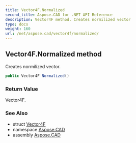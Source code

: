 ```yaml
---
title: Vector4F.Normalized
second_title: Aspose.CAD for .NET API Reference
description: Vector4F method. Creates normilized vector
type: docs
weight: 160
url: /net/aspose.cad/vector4f/normalized/
---
```

## Vector4F.Normalized method

Creates normilized vector.

```csharp
public Vector4F Normalized()
```

### Return Value

Vector4F.

### See Also

* struct [Vector4F](../)
* namespace [Aspose.CAD](../../vector4f/)
* assembly [Aspose.CAD](../../../)


